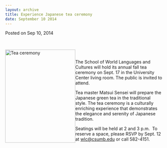 ```yaml
---
layout: archive
title: Experience Japanese tea ceremony
date: September 10 2014
---
```





<span class="date">Posted on Sep 10, 2014    </span>
<p>&#xA0;</p>
<p><img alt="Tea ceremony" src="http://news.csumb.edu/sites/default/files/65/attachments/news/images/tea_ceremony.jpg" style="float:left; width:225px; height:300px"/></p>
<p>&#xA0;</p>
<p>The School of World Languages and Cultures will hold its annual
fall tea ceremony on Sept. 17 in the University Center living room.
The public is invited to attend.</p>
<p>Tea master Matsui Sensei will prepare the Japanese green tea in
the traditional style. The tea ceremony is a culturally enriching
experience that demonstrates the elegance and serenity of Japanese
tradition.</p>
<p>Seatings will be held at 2 and 3 p.m. &#xA0;To reserve a space,
please RSVP by Sept. 12 at <a href="mailto:wlc@csumb.edu">wlc@csumb.edu</a> or call 582-4151.</p>
<p>&#xA0;</p>
<p><br>
&#xA0;</br></p>





